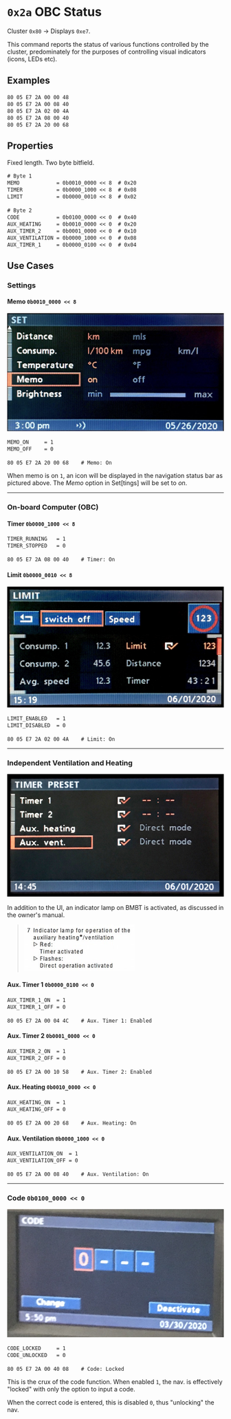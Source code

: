# `0x2a` OBC Status

Cluster `0x80` → Displays `0xe7`.

This command reports the status of various functions controlled by the cluster, predominately for the purposes of controlling visual indicators (icons, LEDs etc).

## Examples

    80 05 E7 2A 00 00 48
    80 05 E7 2A 00 08 40
    80 05 E7 2A 02 00 4A
    80 05 E7 2A 08 00 40
    80 05 E7 2A 20 00 68

## Properties

Fixed length. Two byte bitfield.

    # Byte 1
    MEMO            = 0b0010_0000 << 8  # 0x20
    TIMER           = 0b0000_1000 << 8  # 0x08
    LIMIT           = 0b0000_0010 << 8  # 0x02
    
    # Byte 2
    CODE            = 0b0100_0000 << 0  # 0x40
    AUX_HEATING     = 0b0010_0000 << 0  # 0x20
    AUX_TIMER_2     = 0b0001_0000 << 0  # 0x10
    AUX_VENTILATION = 0b0000_1000 << 0  # 0x08
    AUX_TIMER_1     = 0b0000_0100 << 0  # 0x04

## Use Cases

### Settings

#### Memo `0b0010_0000 << 8`

![Memo: On](obc/memo.jpg)

    MEMO_ON     = 1
    MEMO_OFF    = 0
    
    80 05 E7 2A 20 00 68    # Memo: On

When memo is on `1`, an icon will be displayed in the navigation status bar as pictured above. The *Memo* option in Set[tings] will be set to *on*.

---

### On-board Computer (OBC)

#### Timer `0b0000_1000 << 8`

    TIMER_RUNNING   = 1
    TIMER_STOPPED   = 0
    
    80 05 E7 2A 08 00 40    # Timer: On

#### Limit `0b0000_0010 << 8`

![OBC Limit: Enabled](obc/obc_limit.jpg)

    LIMIT_ENABLED   = 1
    LIMIT_DISABLED  = 0
    
    80 05 E7 2A 02 00 4A    # Limit: On

---

### Independent Ventilation and Heating

![Aux Timers, and Direct Operation](obc/aux_direct.jpg)

In addition to the UI, an indicator lamp on BMBT is activated, as discussed in the owner's manual.

> ![Aux. Indicator Lamp](obc/aux_indicator.jpg)

#### Aux. Timer 1 `0b0000_0100 << 0`

    AUX_TIMER_1_ON  = 1
    AUX_TIMER_1_OFF = 0
    
    80 05 E7 2A 00 04 4C    # Aux. Timer 1: Enabled
    
#### Aux. Timer 2 `0b0001_0000 << 0`

    AUX_TIMER_2_ON  = 1
    AUX_TIMER_2_OFF = 0
    
    80 05 E7 2A 00 10 58    # Aux. Timer 2: Enabled
    
#### Aux. Heating `0b0010_0000 << 0`

    AUX_HEATING_ON  = 1
    AUX_HEATING_OFF = 0
    
    80 05 E7 2A 00 20 68    # Aux. Heating: On

#### Aux. Ventilation `0b0000_1000 << 0`

    AUX_VENTILATION_ON  = 1
    AUX_VENTILATION_OFF = 0
    
    80 05 E7 2A 00 08 40    # Aux. Ventilation: On
 
 ---
 
### Code `0b0100_0000 << 0`

![Code: Enabled](obc/code.jpg)

    CODE_LOCKED     = 1
    CODE_UNLOCKED   = 0
    
    80 05 E7 2A 00 40 08    # Code: Locked

This is the crux of the code function. When enabled `1`, the nav. is effectively "locked" with only the option to input a code.

When the correct code is entered, this is disabled `0`, thus "unlocking" the nav.

